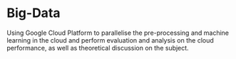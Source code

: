 # Big-Data

Using Google Cloud Platform to parallelise the pre-processing and machine learning in the cloud and perform evaluation and analysis on the cloud performance, as well as  theoretical discussion on the subject.
